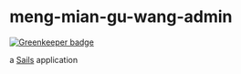 # meng-mian-gu-wang-admin

[![Greenkeeper badge](https://badges.greenkeeper.io/NexZhu/meng-mian-gu-wang-admin.svg)](https://greenkeeper.io/)

a [Sails](http://sailsjs.org) application
